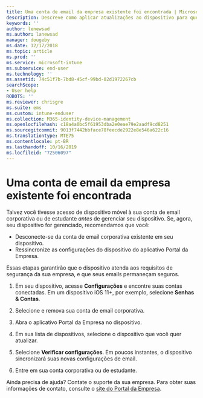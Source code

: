 ```yaml
---
title: Uma conta de email da empresa existente foi encontrada | Microsoft Docs
description: Descreve como aplicar atualizações ao dispositivo para que você possa acessar seu email de trabalho ou de estudante novamente.
keywords: ''
author: lenewsad
ms.author: lanewsad
manager: dougeby
ms.date: 12/17/2018
ms.topic: article
ms.prod: ''
ms.service: microsoft-intune
ms.subservice: end-user
ms.technology: ''
ms.assetid: 74c51f7b-7bd8-45cf-99bd-02d1972267cb
searchScope:
- User help
ROBOTS: ''
ms.reviewer: chrisgre
ms.suite: ems
ms.custom: intune-enduser
ms.collection: M365-identity-device-management
ms.openlocfilehash: c18a4a0bc5f61953dba2e0eae79e2aadf9cd8251
ms.sourcegitcommit: 9013f7442bbface78feecde2922e8e546a622c16
ms.translationtype: MTE75
ms.contentlocale: pt-BR
ms.lasthandoff: 10/16/2019
ms.locfileid: "72506097"
---
```

# <a name="an-existing-company-email-account-was-found"></a>Uma conta de email da empresa existente foi encontrada

Talvez você tivesse acesso de dispositivo móvel à sua conta de email corporativa ou de estudante *antes* de gerenciar seu dispositivo. Se, agora, seu dispositivo for gerenciado, recomendamos que você:

* Desconecte-se da conta de email corporativa existente em seu dispositivo.
* Ressincronize as configurações do dispositivo do aplicativo Portal da Empresa.  

Essas etapas garantirão que o dispositivo atenda aos requisitos de segurança da sua empresa, e que seus emails permaneçam seguros.

1. Em seu dispositivo, acesse **Configurações** e encontre suas contas conectadas. Em um dispositivo iOS 11+, por exemplo, selecione **Senhas & Contas**.
 
2. Selecione e remova sua conta de email corporativa.

3. Abra o aplicativo Portal da Empresa no dispositivo.  

4. Em sua lista de dispositivos, selecione o dispositivo que você quer atualizar.

5. Selecione **Verificar configurações**. Em poucos instantes, o dispositivo sincronizará suas novas configurações de email.

6. Entre em sua conta corporativa ou de estudante.

Ainda precisa de ajuda? Contate o suporte da sua empresa. Para obter suas informações de contato, consulte o [site do Portal da Empresa](https://go.microsoft.com/fwlink/?linkid=2010980).
